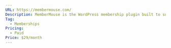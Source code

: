 ```yaml
---
URL: https://membermouse.com/
Description: MemberMouse is the WordPress membership plugin built to support anything you can dream up.
Tag:
  - Memberships
Pricing:
  - Paid
Price: $29/month
---
```

